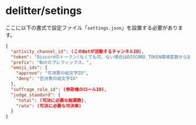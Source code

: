 # delitter/setings
ここに以下の書式で設定ファイル「`settings.json`」を設置する必要があります。

```json
{
  "activity_channel_id": (このBotが活動するチャンネルID),
  "token": "Discordのトークン(なくても可、ない場合はDISCORD_TOKEN環境変数から読み込む)",
  "prefix": "Botのプレフィックス。",
  "emoji_ids": {
    "approve": "可決票の絵文字ID",
    "deny": "否決表の絵文字ID"
  },
  "suffrage_role_id": (参政権のロールID),
  "judge_standard": {
    "total": (可決に必要な総票数),
    "rate": (可決に必要な可決率)
  }
}
```